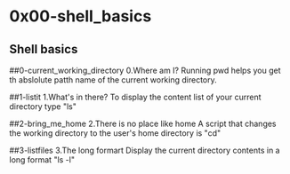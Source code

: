 # 0x00-shell_basics

## Shell basics

##0-current_working_directory
0.Where am I?
Running pwd helps you get th abslolute patth name of the current working directory.

##1-listit
1.What's in there?
To display the content list of your current directory type "ls"

##2-bring_me_home
2.There is no place like home
A script that changes the working directory to the user's home directory is "cd"

##3-listfiles
3.The long formart
Display the current directory contents in a long format "ls -l"
